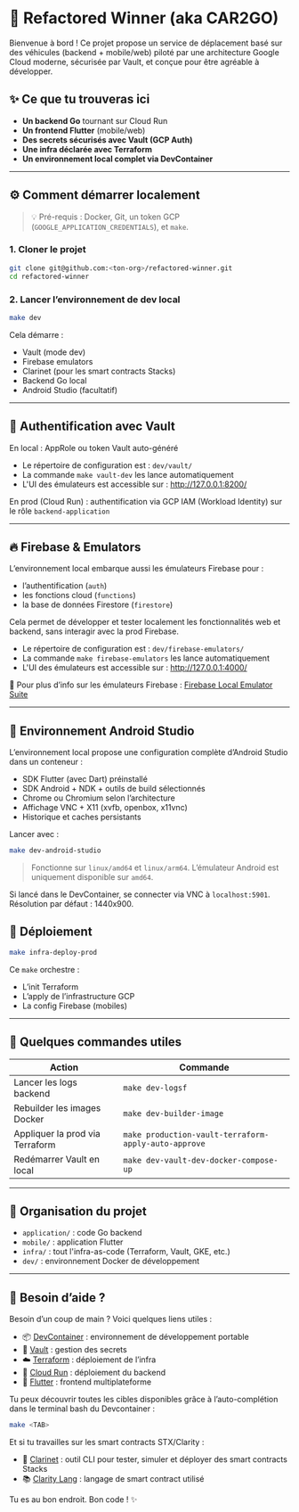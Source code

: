 # 🚗 Refactored Winner (aka CAR2GO)

Bienvenue à bord ! Ce projet propose un service de déplacement basé sur des véhicules (backend + mobile/web) piloté par une architecture Google Cloud moderne, sécurisée par Vault, et conçue pour être agréable à développer.

## ✨ Ce que tu trouveras ici

- **Un backend Go** tournant sur Cloud Run
- **Un frontend Flutter** (mobile/web)
- **Des secrets sécurisés avec Vault (GCP Auth)**
- **Une infra déclarée avec Terraform**
- **Un environnement local complet via DevContainer**

---

## ⚙️ Comment démarrer localement

> 💡 Pré-requis : Docker, Git, un token GCP (`GOOGLE_APPLICATION_CREDENTIALS`), et `make`.

### 1. Cloner le projet

```bash
git clone git@github.com:<ton-org>/refactored-winner.git
cd refactored-winner
```

### 2. Lancer l’environnement de dev local

```bash
make dev
```

Cela démarre :

- Vault (mode dev)
- Firebase emulators
- Clarinet (pour les smart contracts Stacks)
- Backend Go local
- Android Studio (facultatif)

---

## 🔐 Authentification avec Vault

En local : AppRole ou token Vault auto-généré

- Le répertoire de configuration est : `dev/vault/`
- La commande `make vault-dev` les lance automatiquement
- L'UI des émulateurs est accessible sur : http://127.0.0.1:8200/

En prod (Cloud Run) : authentification via GCP IAM (Workload Identity) sur le rôle `backend-application`

---

## 🔥 Firebase & Emulators

L’environnement local embarque aussi les émulateurs Firebase pour :

- l’authentification (`auth`)
- les fonctions cloud (`functions`)
- la base de données Firestore (`firestore`)

Cela permet de développer et tester localement les fonctionnalités web et backend, sans interagir avec la prod Firebase.

- Le répertoire de configuration est : `dev/firebase-emulators/`
- La commande `make firebase-emulators` les lance automatiquement
- L'UI des émulateurs est accessible sur : http://127.0.0.1:4000/

📘 Pour plus d’info sur les émulateurs Firebase : [Firebase Local Emulator Suite](https://firebase.google.com/docs/emulator-suite)

---

## 📱 Environnement Android Studio

L’environnement local propose une configuration complète d’Android Studio dans un conteneur :

- SDK Flutter (avec Dart) préinstallé
- SDK Android + NDK + outils de build sélectionnés
- Chrome ou Chromium selon l’architecture
- Affichage VNC + X11 (xvfb, openbox, x11vnc)
- Historique et caches persistants

Lancer avec :

```bash
make dev-android-studio
```

> Fonctionne sur `linux/amd64` et `linux/arm64`. L’émulateur Android est uniquement disponible sur `amd64`.

Si lancé dans le DevContainer, se connecter via VNC à `localhost:5901`. Résolution par défaut : 1440x900.

## 🚀 Déploiement

```bash
make infra-deploy-prod
```

Ce `make` orchestre :

- L’init Terraform
- L’apply de l’infrastructure GCP
- La config Firebase (mobiles)

---

## 🧪 Quelques commandes utiles

| Action                          | Commande                                             |
| ------------------------------- | ---------------------------------------------------- |
| Lancer les logs backend         | `make dev-logsf`                                     |
| Rebuilder les images Docker     | `make dev-builder-image`                             |
| Appliquer la prod via Terraform | `make production-vault-terraform-apply-auto-approve` |
| Redémarrer Vault en local       | `make dev-vault-dev-docker-compose-up`               |

---

## 📁 Organisation du projet

- `application/` : code Go backend
- `mobile/` : application Flutter
- `infra/` : tout l'infra-as-code (Terraform, Vault, GKE, etc.)
- `dev/` : environnement Docker de développement

---

## 🤝 Besoin d’aide ?

Besoin d’un coup de main ? Voici quelques liens utiles :

- 📦 [DevContainer](https://containers.dev) : environnement de développement portable
- 🔐 [Vault](https://developer.hashicorp.com/vault) : gestion des secrets
- ☁️ [Terraform](https://www.terraform.io/) : déploiement de l’infra
- 🔄 [Cloud Run](https://cloud.google.com/run) : déploiement du backend
- 📱 [Flutter](https://flutter.dev) : frontend multiplateforme

Tu peux découvrir toutes les cibles disponibles grâce à l’auto-complétion dans le terminal bash du Devcontainer :

```bash
make <TAB>
```

Et si tu travailles sur les smart contracts STX/Clarity :

- 🧱 [Clarinet](https://www.hiro.so/clarinet) : outil CLI pour tester, simuler et déployer des smart contracts Stacks
- 📚 [Clarity Lang](https://docs.stacks.co/concepts/clarity/overview) : langage de smart contract utilisé

Tu es au bon endroit. Bon code ! ✨
